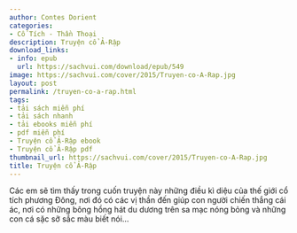 ```yaml
---
author: Contes Dorient
categories:
- Cổ Tích - Thần Thoại
description: Truyện cổ Ả-Rập
download_links:
- info: epub
  url: https://sachvui.com/download/epub/549
image: https://sachvui.com/cover/2015/Truyen-co-A-Rap.jpg
layout: post
permalink: /truyen-co-a-rap.html
tags:
- tải sách miễn phí
- tải sách nhanh
- tải ebooks miễn phí
- pdf miễn phí
- Truyện cổ Ả-Rập ebook
- Truyện cổ Ả-Rập pdf
thumbnail_url: https://sachvui.com/cover/2015/Truyen-co-A-Rap.jpg
title: Truyện cổ Ả-Rập
---
```


 <div class="item-desc text-justify"> Các em sẽ tìm thấy trong cuốn truyện này những điều kì diệu của thế giới cổ tích phương Đông, nơi đó có các vị thần đến giúp con người chiến thắng cái ác, nơi có những bông hồng hát du dương trên sa mạc nóng bỏng và những con cá sặc sỡ sắc màu biết nói... </div>